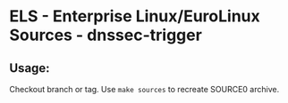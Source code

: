 # ELS - Enterprise Linux/EuroLinux Sources - dnssec-trigger
 
## Usage:
  Checkout branch or tag. Use `make sources` to recreate  SOURCE0 archive.
